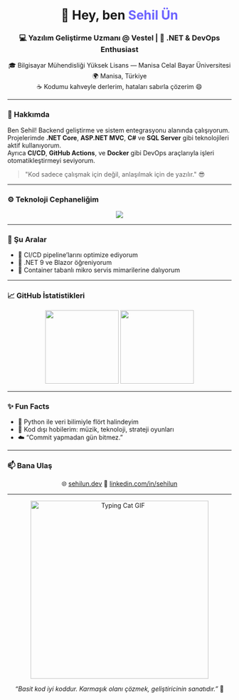 <!-- PROFIL README - Sehil Ün -->
<h1 align="center">👋 Hey, ben <span style="color:#6C63FF;">Sehil Ün</span></h1>
<h3 align="center">💻 Yazılım Geliştirme Uzmanı @ Vestel | 🚀 .NET & DevOps Enthusiast</h3>

<p align="center">
  🎓 Bilgisayar Mühendisliği Yüksek Lisans — Manisa Celal Bayar Üniversitesi<br>
  🌍 Manisa, Türkiye<br>
  ☕ Kodumu kahveyle derlerim, hataları sabırla çözerim 😄
</p>

---

### 🧠 Hakkımda
Ben Sehil! Backend geliştirme ve sistem entegrasyonu alanında çalışıyorum.  
Projelerimde **.NET Core**, **ASP.NET MVC**, **C#** ve **SQL Server** gibi teknolojileri aktif kullanıyorum.  
Ayrıca **CI/CD**, **GitHub Actions**, ve **Docker** gibi DevOps araçlarıyla işleri otomatikleştirmeyi seviyorum.  
> "Kod sadece çalışmak için değil, anlaşılmak için de yazılır." 😎  

---

### ⚙️ Teknoloji Cephaneliğim
<p align="center">
  <img src="https://skillicons.dev/icons?i=cs,dotnet,git,github,githubactions,docker,visualstudio,html,css,bootstrap,postgresql,sqlite&perline=6" />
</p>

---

### 🧩 Şu Aralar
- 🔭 CI/CD pipeline’larını optimize ediyorum  
- 🌱 .NET 9 ve Blazor öğreniyorum  
- 🧠 Container tabanlı mikro servis mimarilerine dalıyorum  

---

### 📈 GitHub İstatistikleri
<p align="center">
  <img src="https://github-readme-stats.vercel.app/api?username=SehilUN&show_icons=true&theme=radical" height="165">
  <img src="https://github-readme-stats.vercel.app/api/top-langs/?username=SehilUN&layout=compact&theme=radical" height="165">
</p>



---

### ✨ Fun Facts
- 🐍 Python ile veri bilimiyle flört halindeyim  
- 🧩 Kod dışı hobilerim: müzik, teknoloji, strateji oyunları  
- ☁️ “Commit yapmadan gün bitmez.”  

---

### 📫 Bana Ulaş
<p align="center">
  🌐 <a href="https://sehilun.dev" target="_blank">sehilun.dev</a>  
  💼 <a href="https://www.linkedin.com/in/sehil-ün-1a8683214" target="_blank">linkedin.com/in/sehilun</a>  
</p>

---

<p align="center">
  <img src="https://media.giphy.com/media/v1.Y2lkPTc5MGI3NjExNHExZ3RuZmh2ZW45cDVmNmlmNDRpOGUzcm9kaTVmZGpvN3UwNThybCZlcD12MV9naWZzX3NlYXJjaCZjdD1n/qgQUggAC3Pfv687qPC/giphy.gif" width="400" alt="Typing Cat GIF">
</p>

<p align="center">
  <i>“Basit kod iyi koddur. Karmaşık olanı çözmek, geliştiricinin sanatıdır.”</i> 🎨
</p>
